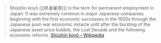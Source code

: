 
> Shūshin koyō ([[終身雇用]]) is the term for permanent employment in Japan. It was extremely common in major Japanese companies beginning with the first economic successes in the 1920s through the Japanese post-war economic miracle until after the bursting of the Japanese asset price bubble, the Lost Decade and the following economic reforms.
[Shūshin koyō - Wikipedia](https://en.wikipedia.org/wiki/Shūshin_koyō)

